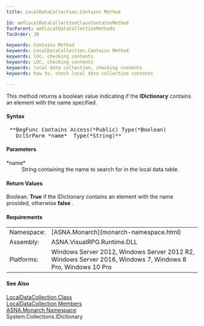 ```yaml
---
title: LocalDataCollection.Contains Method

Id: amfLocalDataCollectionClassContainsMethod
TocParent: amfLocalDataCollectionMethods
TocOrder: 30

keywords: Contains Method
keywords: LocalDataCollection.Contains Method
keywords: ldc, checking contents
keywords: LDC, checking contents
keywords: local data collection, checking contents
keywords: how to, check local data collection contents

---
```


This method returns a boolean value indicating if the **IDictionary** contains an element with the name specified.

#### Syntax
<pre class="prettyprint"> **BegFunc Contains Access(*Public) Type(*Boolean) 
   DclSrParm *name*  Type(*String)**       </pre>

#### Parameters
<dl>
        <dt>
 *name* 
        </dt>
        <dd>String containing the name to search for in the local
        data table.</dd>
</dl>

#### Return Values
Boolean. **True** if the IDictionary contains an element with the name provided, otherwise **false** .
<!-- start -->

#### Requirements
<table class="dttable" cellspacing="0" cellpadding="4" width="60%">
           <colgroup>
            <col width="15%" style="font-weight:bold" />
            <col width="85%" />
          </colgroup>
          <tr>
            <td>Namespace:</td>
            <td>[ASNA.Monarch](monarch-namespace.html) </td>
          </tr>
          <tr>
            <td>Assembly:</td>
            <td>ASNA.VisualRPG.Runtime.DLL</td>
          </tr>
         <tr>
            <td>Platforms:</td>
            <td> Windows Server 2012, Windows Server 2012 R2, Windows Server 2016, Windows 7, Windows 8 Pro, Windows 10 Pro</td>
         </tr>
</table>

<!-- end -->

#### See Also
[ LocalDataCollection Class](local-data-collection-class.html) <br /> [ LocalDataCollection Members](local-data-collection-members.html) <br /> [ASNA.Monarch Namespace](monarch-namespace.html) <br />System.Collections.IDictionary 
